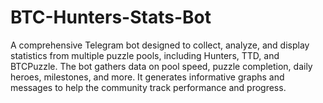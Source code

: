 # BTC-Hunters-Stats-Bot
A comprehensive Telegram bot designed to collect, analyze, and display statistics from multiple puzzle pools, including Hunters, TTD, and BTCPuzzle. The bot gathers data on pool speed, puzzle completion, daily heroes, milestones, and more. It generates informative graphs and messages to help the community track performance and progress. 
